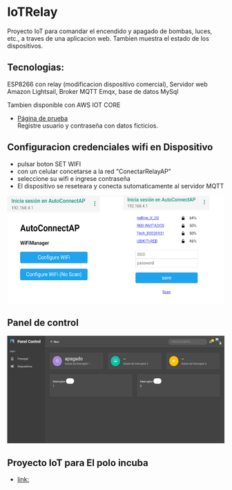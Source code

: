 ﻿# IoTRelay
Proyecto IoT para comandar el encendido y apagado de bombas, luces, etc., a traves de una aplicacion web. Tambien muestra  el estado de los dispositivos.
## Tecnologias: 
ESP8266 con relay (modificacion dispositivo comercial), Servidor web Amazon Lightsail, Broker MQTT Emqx, base de datos MySql

Tambien disponible con AWS IOT CORE 

- [Página de prueba](controlpampa.ml)  
    Registre usuario y contraseña con datos ficticios.


## Configuracion credenciales wifi en Dispositivo
* pulsar boton SET WIFI
* con un celular concetarse a la red "ConectarRelayAP"
* seleccione su wifi e ingrese contraseña
* El dispositivo se reseteara y conecta sutomaticamente al servidor MQTT

<img src="/assets/Menu-wifimanager.png"  height="250">

## Panel de control 
<img src="/assets/panel.png"  height="250">






## Proyecto IoT para  El polo incuba 
- [link: ](https://apn.lapampa.gob.ar/nota/detalle/id/19409/Comienza-la-incubacin-de-proyectos-para-generar-nuevas-empresas-de-base-tecnolgica#https%3A%2F%2Fapn.lapampa.gob.ar%2Fimages%2Fmultimedia%2F188722_whatsapp-image-2022-11-07-at-21.24.21.jpeg) <br>

